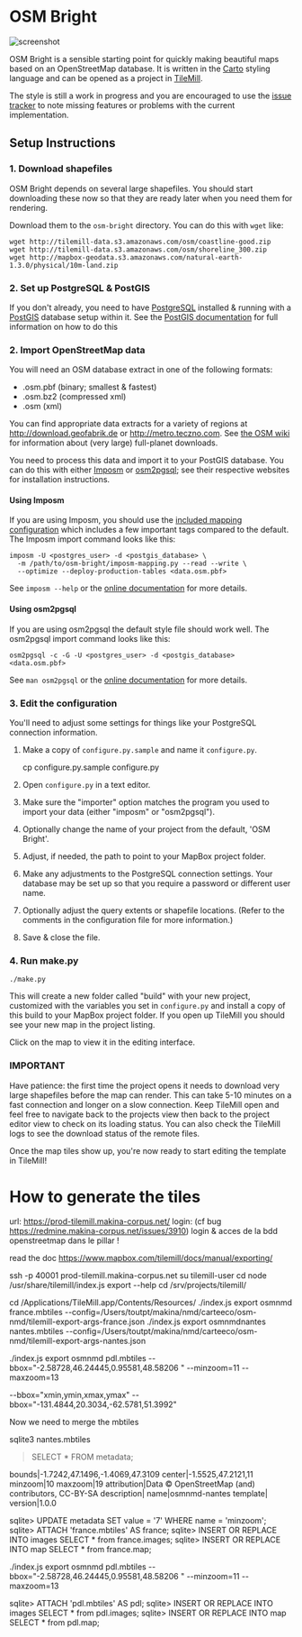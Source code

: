 OSM Bright
==========

![screenshot](https://raw.github.com/mapbox/osm-bright/master/preview.png)

OSM Bright is a sensible starting point for quickly making beautiful maps based
on an OpenStreetMap database. It is written in the [Carto][] styling language
and can be opened as a project in [TileMill][].

The style is still a work in progress and you are encouraged to use the
[issue tracker][] to note missing features or problems with the current
implementation. 

[Carto]: http://github.com/mapbox/carto/
[TileMill]: http://tilemill.com/
[issue tracker]: http://github.com/mapbox/osm-bright/issues/

Setup Instructions
------------------

### 1. Download shapefiles

OSM Bright depends on several large shapefiles. You should start downloading these
now so that they are ready later when you need them for rendering.

Download them to the `osm-bright` directory. You can do this with `wget` like:

    wget http://tilemill-data.s3.amazonaws.com/osm/coastline-good.zip
    wget http://tilemill-data.s3.amazonaws.com/osm/shoreline_300.zip
    wget http://mapbox-geodata.s3.amazonaws.com/natural-earth-1.3.0/physical/10m-land.zip

### 2. Set up PostgreSQL & PostGIS ###

If you don't already, you need to have [PostgreSQL][] installed & running with
a [PostGIS][] database setup within it. See the [PostGIS documentation][1] for
full information on how to do this

[PostgreSQL]: http://postgresql.org/
[PostGIS]: http://postgis.refractions.net/
[1]: http://postgis.net/documentation

### 2. Import OpenStreetMap data ###

You will need an OSM database extract in one of the following formats:

- .osm.pbf (binary; smallest & fastest)
- .osm.bz2 (compressed xml)
- .osm (xml)

You can find appropriate data extracts for a variety of regions at
<http://download.geofabrik.de> or <http://metro.teczno.com>. See
[the OSM wiki][2] for information about (very large) full-planet downloads.

You need to process this data and import it to your PostGIS database. You can
do this with either [Imposm][] or [osm2pgsql][]; see their respective websites
for installation instructions.

#### Using Imposm

If you are using Imposm, you should use the [included mapping configuration][4]
which includes a few important tags compared to the default. The Imposm import 
command looks like this:

    imposm -U <postgres_user> -d <postgis_database> \
      -m /path/to/osm-bright/imposm-mapping.py --read --write \
      --optimize --deploy-production-tables <data.osm.pbf>

See `imposm --help` or the [online documentation][3] for more details.

#### Using osm2pgsql

If you are using osm2pgsql the default style file should work well. The 
osm2pgsql import command looks like this:

    osm2pgsql -c -G -U <postgres_user> -d <postgis_database> <data.osm.pbf>

See `man osm2pgsql` or the [online documentation][5] for more details.

[2]: http://wiki.openstreetmap.org/wiki/Planet
[Imposm]: http://imposm.org/
[3]: http://imposm.org/
[4]: https://github.com/mapbox/osm-bright/blob/master/imposm-mapping.py
[osm2pgsql]: http://wiki.openstreetmap.org/wiki/Osm2pgsql
[5]: http://wiki.openstreetmap.org/wiki/Osm2pgsql

### 3. Edit the configuration ###

You'll need to adjust some settings for things like your PostgreSQL connection
information.

1. Make a copy of `configure.py.sample` and name it `configure.py`.

    cp configure.py.sample configure.py

2. Open `configure.py` in a text editor.
3. Make sure the "importer" option matches the program you used to import your 
   data (either "imposm" or "osm2pgsql").
4. Optionally change the name of your project from the default, 'OSM Bright'.
5. Adjust, if needed, the path to point to your MapBox project folder.
6. Make any adjustments to the PostgreSQL connection settings. Your database
   may be set up so that you require a password or different user name.
7. Optionally adjust the query extents or shapefile locations. (Refer to the 
   comments in the configuration file for more information.)
8. Save & close the file.

### 4. Run make.py ###

    ./make.py

This will create a new folder called "build" with your new project, customized
with the variables you set in `configure.py` and install a copy of this build
to your MapBox project folder. If you open up TileMill you should see your new
map in the project listing.

Click on the map to view it in the editing interface.

### IMPORTANT

Have patience: the first time the project opens it needs to download very large
shapefiles before the map can render. This can take 5-10 minutes on a fast
connection and longer on a slow connection. Keep TileMill open and feel free to
navigate back to the projects view then back to the project editor view to check
on its loading status. You can also check the TileMill logs to see the download
status of the remote files.

Once the map tiles show up, you're now ready to start editing the template in TileMill!

How to generate the tiles
=========================


url: https://prod-tilemill.makina-corpus.net/
login: (cf bug https://redmine.makina-corpus.net/issues/3910)
login & acces de la bdd openstreetmap dans le pillar !


read the doc https://www.mapbox.com/tilemill/docs/manual/exporting/


  ssh -p 40001 prod-tilemill.makina-corpus.net
  su tilemill-user
  cd
  node /usr/share/tilemill/index.js export --help
  cd /srv/projects/tilemill/




  cd /Applications/TileMill.app/Contents/Resources/
  ./index.js export osmnmd france.mbtiles --config=/Users/toutpt/makina/nmd/carteeco/osm-nmd/tilemill-export-args-france.json
  ./index.js export osmnmdnantes nantes.mbtiles --config=/Users/toutpt/makina/nmd/carteeco/osm-nmd/tilemill-export-args-nantes.json


  ./index.js export osmnmd pdl.mbtiles --bbox="-2.58728,46.24445,0.95581,48.58206 " --minzoom=11 --maxzoom=13 

--bbox="xmin,ymin,xmax,ymax"
--bbox="-131.4844,20.3034,-62.5781,51.3992"

Now we need to merge the mbtiles

  sqlite3 nantes.mbtiles

> SELECT * FROM metadata;

bounds|-1.7242,47.1496,-1.4069,47.3109
center|-1.5525,47.2121,11
minzoom|10
maxzoom|19
attribution|Data © OpenStreetMap (and) contributors, CC-BY-SA
description|
name|osmnmd-nantes
template|
version|1.0.0

sqlite> UPDATE metadata SET value = '7' WHERE name = 'minzoom';
sqlite> ATTACH 'france.mbtiles' AS france;
sqlite> INSERT OR REPLACE INTO images SELECT * from france.images;
sqlite> INSERT OR REPLACE INTO map SELECT * from france.map;


./index.js export osmnmd pdl.mbtiles --bbox="-2.58728,46.24445,0.95581,48.58206 " --minzoom=11 --maxzoom=13 

sqlite> ATTACH 'pdl.mbtiles' AS pdl;
sqlite> INSERT OR REPLACE INTO images SELECT * from pdl.images;
sqlite> INSERT OR REPLACE INTO map SELECT * from pdl.map;


